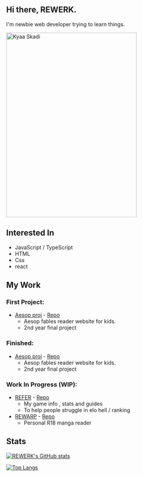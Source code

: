 ## Hi there, REWERK.

I'm newbie web developer trying to learn things.

<img width="350" height="495" src="https://pbs.twimg.com/media/E2IfTzkUcAIvpSU?format=jpg&name=4096x4096" alt="Kyaa Skadi" />

## Interested In
- JavaScript / TypeScript
- HTML
- Css
- react

## My Work
### First Project:
- [Aesop proj](https://aesop-proj.netlify.app/) - [Repo](https://github.com/REWERK/Aesop-Proj)
  - Aesop fables reader website for kids.
  - 2nd year final project
### Finished:
- [Aesop proj](https://aesop-proj.netlify.app/) - [Repo](https://github.com/REWERK/Aesop-Proj)
  - Aesop fables reader website for kids.
  - 2nd year final project
### Work In Progress (WIP):
- [REFER]() - [Repo](https://github.com/REWERK/REFER)
  - My game info , stats and guides
  - To help people struggle in elo hell / ranking
- [REWARP]() - [Repo]()
  - Personal R18 manga reader
## Stats

[![REWERK's GitHub stats](https://github-readme-stats.vercel.app/api?username=REWERK&theme=dark)](https://github.com/anuraghazra/github-readme-stats)

[![Top Langs](https://github-readme-stats.vercel.app/api/top-langs/?username=REWERK&layout=compact&theme=dark)](https://github.com/anuraghazra/github-readme-stats)

<!--
**REWERK/REWERK** is a ✨ _special_ ✨ repository because its `README.md` (this file) appears on your GitHub profile.

Here are some ideas to get you started:

- 🔭 I’m currently working on ...
- 🌱 I’m currently learning ...
- 👯 I’m looking to collaborate on ...
- 🤔 I’m looking for help with ...
- 💬 Ask me about ...
- 📫 How to reach me: ...
- 😄 Pronouns: ...
- ⚡ Fun fact: ...
-->
